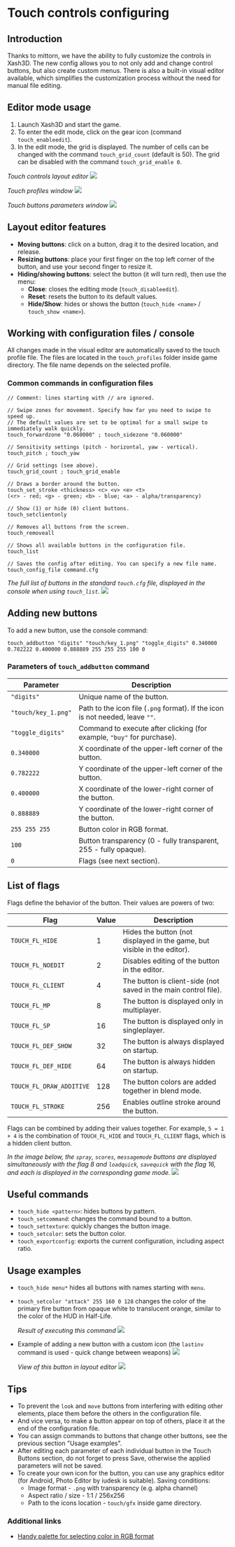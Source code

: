 # Touch controls configuring

## Introduction

Thanks to mittorn, we have the ability to fully customize the controls in Xash3D. The new config allows you to not only add and change control buttons, but also create custom menus. There is also a built-in visual editor available, which simplifies the customization process without the need for manual file editing.

## Editor mode usage

1. Launch Xash3D and start the game.
2. To enter the edit mode, click on the gear icon (command `touch_enableedit`).
3. In the edit mode, the grid is displayed. The number of cells can be changed with the command `touch_grid_count` (default is 50). The grid can be disabled with the command `touch_grid_enable 0`.

*Touch controls layout editor*
![](images/editor.jpg)

*Touch profiles window*
![](images/touch-profiles.jpg)

*Touch buttons parameters window*
![](images/touch-buttons.jpg)

## Layout editor features

* **Moving buttons**: click on a button, drag it to the desired location, and release.
* **Resizing buttons**: place your first finger on the top left corner of the button, and use your second finger to resize it.
* **Hiding/showing buttons**: select the button (it will turn red), then use the menu:
    * **Close**: closes the editing mode (`touch_disableedit`).
    * **Reset**: resets the button to its default values.
    * **Hide/Show**: hides or shows the button (`touch_hide <name>` / `touch_show <name>`).

## Working with configuration files / console

All changes made in the visual editor are automatically saved to the touch profile file. The files are located in the `touch_profiles` folder inside game directory. The file name depends on the selected profile.

### Common commands in configuration files

```
// Comment: lines starting with // are ignored.

// Swipe zones for movement. Specify how far you need to swipe to speed up.
// The default values ​​are set to be optimal for a small swipe to immediately walk quickly.
touch_forwardzone "0.060000" ; touch_sidezone "0.060000"

// Sensitivity settings (pitch - horizontal, yaw - vertical).
touch_pitch ; touch_yaw

// Grid settings (see above).
touch_grid_count ; touch_grid_enable

// Draws a border around the button.
touch_set_stroke <thickness> <c> <v> <e> <t>
(<r> - red; <g> - green; <b> - blue; <a> - alpha/transparency)

// Show (1) or hide (0) client buttons.
touch_setclientonly

// Removes all buttons from the screen.
touch_removeall

// Shows all available buttons in the configuration file.
touch_list

// Saves the config after editing. You can specify a new file name.
touch_config_file command.cfg
```

*The full list of buttons in the standard `touch.cfg` file, displayed in the console when using `touch_list`.*
![](images/example2.jpg)


## Adding new buttons

To add a new button, use the console command:

```
touch_addbutton "digits" "touch/key_1.png" "toggle_digits" 0.340000 0.782222 0.400000 0.888889 255 255 255 100 0
```

### Parameters of `touch_addbutton` command

| Parameter | Description |
| --- | --- |
| `"digits"` | Unique name of the button. |
| `"touch/key_1.png"` | Path to the icon file (`.png` format). If the icon is not needed, leave `""`. |
| `"toggle_digits"` | Command to execute after clicking (for example, `"buy"` for purchase). |
| `0.340000` | X coordinate of the upper-left corner of the button. |
| `0.782222` | Y coordinate of the upper-left corner of the button. |
| `0.400000` | X coordinate of the lower-right corner of the button. |
| `0.888889` | Y coordinate of the lower-right corner of the button. |
| `255 255 255` | Button color in RGB format. |
| `100` | Button transparency (0 - fully transparent, 255 - fully opaque). |
| `0` | Flags (see next section). |

## List of flags

Flags define the behavior of the button. Their values ​​are powers of two:

| Flag | Value | Description |
| --- | --- | --- |
| `TOUCH_FL_HIDE` | 1 | Hides the button (not displayed in the game, but visible in the editor). |
| `TOUCH_FL_NOEDIT` | 2 | Disables editing of the button in the editor. |
| `TOUCH_FL_CLIENT` | 4 | The button is client-side (not saved in the main control file). |
| `TOUCH_FL_MP` | 8 | The button is displayed only in multiplayer. |
| `TOUCH_FL_SP` | 16 | The button is displayed only in singleplayer. |
| `TOUCH_FL_DEF_SHOW` | 32 | The button is always displayed on startup. |
| `TOUCH_FL_DEF_HIDE` | 64 | The button is always hidden on startup. |
| `TOUCH_FL_DRAW_ADDITIVE` | 128 | The button colors are added together in blend mode. |
| `TOUCH_FL_STROKE` | 256 | Enables outline stroke around the button. |

Flags can be combined by adding their values ​​together. For example, `5 = 1 + 4` is the combination of `TOUCH_FL_HIDE` and `TOUCH_FL_CLIENT` flags, which is a hidden client button.

*In the image below, the `spray`, `scores`, `messagemode` buttons are displayed simultaneously with the flag 8 and `loadquick`, `savequick` with the flag 16, and each is displayed in the corresponding game mode.*
![](images/example1.jpg)

## Useful commands

* `touch_hide <pattern>`: hides buttons by pattern.
* `touch_setcommand`: changes the command bound to a button.
* `touch_settexture`: quickly changes the button image.
* `touch_setcolor`: sets the button color.
* `touch_exportconfig`: exports the current configuration, including aspect ratio.

## Usage examples

* `touch_hide menu*` hides all buttons with names starting with `menu`.
* `touch_setcolor "attack" 255 160 0 128` changes the color of the primary fire button from opaque white to translucent orange, similar to the color of the HUD in Half-Life.

    *Result of executing this command*
    ![](images/example3.jpg)

* Example of adding a new button with a custom icon (the `lastinv` command is used - quick change between weapons)
    ![](images/example4.jpg)

    *View of this button in layout editor*
    ![](images/example5.jpg)

## Tips

* To prevent the `look` and `move` buttons from interfering with editing other elements, place them before the others in the configuration file.
* And vice versa, to make a button appear on top of others, place it at the end of the configuration file.
* You can assign commands to buttons that change other buttons, see the previous section "Usage examples".
* After editing each parameter of each individual button in the Touch Buttons section, do not forget to press Save, otherwise the applied parameters will not be saved.
* To create your own icon for the button, you can use any graphics editor (for Android, Photo Editor by iudesk is suitable). Saving conditions:
    * Image format - `.png` with transparency (e.g. alpha channel)
    * Aspect ratio / size - 1:1 / 256x256
    * Path to the icons location - `touch/gfx` inside game directory.
    
### Additional links
* [Handy palette for selecting color in RGB format](https://www.rapidtables.com/web/color/RGB_Color.html)

